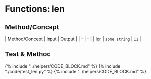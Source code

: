 # Functions: len

## Method/Concept

| Method/Concept | Input | Output |
| - | - |
| [len](https://docs.python.org/3/library/functions.html#len) | `some string` | `11` |

## Test & Method

{% include "../helpers/CODE_BLOCK.md" %}
{% include "./code/test_len.py" %}
{% include "../helpers/CODE_BLOCK.md" %}